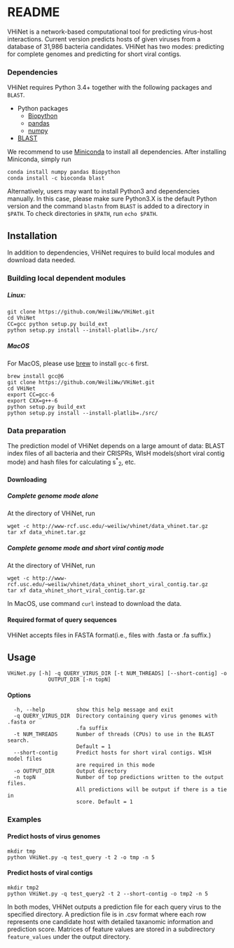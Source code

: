 # README

VHiNet is a network-based computational tool for predicting virus-host interactions. Current version predicts hosts of given viruses from a database of 31,986 bacteria candidates. VHiNet has two modes: predicting for complete genomes and predicting for short viral contigs.

### Dependencies

VHiNet requires Python 3.4+ together with the following packages and `BLAST`.

* Python packages
    + [Biopython](http://biopython.org/wiki/Download)
    + [pandas](https://pandas.pydata.org/) 
    + [numpy](https://www.scipy.org/scipylib/download.html)
* [BLAST](https://www.ncbi.nlm.nih.gov/books/NBK52640/) 

We recommend to use [Miniconda](https://conda.io/miniconda.html) to install all dependencies. After installing Miniconda, simply run
```
conda install numpy pandas Biopython
conda install -c bioconda blast
``` 

Alternatively, users may want to install Python3 and dependencies manually. In this case, please make sure Python3.X is the default Python version and the command `blastn` from `BLAST` is added to a directory in `$PATH`. To check directories in `$PATH`, run `echo $PATH`.

## Installation
In addition to dependencies, VHiNet requires to build local modules and download data needed.

### Building local dependent modules
##### Linux: 
```
git clone https://github.com/WeiliWw/VHiNet.git 
cd VhiNet
CC=gcc python setup.py build_ext 
python setup.py install --install-platlib=./src/
```
##### MacOS
For MacOS, please use [brew](https://brew.sh/) to install `gcc-6` first.
```
brew install gcc@6
git clone https://github.com/WeiliWw/VHiNet.git
cd VHiNet
export CC=gcc-6
export CXX=g++-6
python setup.py build_ext 
python setup.py install --install-platlib=./src/
```

### Data preparation
The prediction model of VHiNet depends on a large amount of data: BLAST index files of all bacteria and their CRISPRs, WIsH models(short viral contig mode) and hash files for calculating s<sup>*</sup><sub>2</sub>, etc.

#### Downloading
##### Complete genome mode alone
At the directory of VHiNet, run
```
wget -c http://www-rcf.usc.edu/~weiliw/vhinet/data_vhinet.tar.gz    
tar xf data_vhinet.tar.gz
```

##### Complete genome mode and short viral contig mode
At the directory of VHiNet, run
```
wget -c http://www-rcf.usc.edu/~weiliw/vhinet/data_vhinet_short_viral_contig.tar.gz    
tar xf data_vhinet_short_viral_contig.tar.gz 
```
In MacOS, use command `curl` instead to download the data.

#### Required format of query sequences
VHiNet accepts files in FASTA format(i.e., files with .fasta or .fa suffix.)


## Usage 
    VHiNet.py [-h] -q QUERY_VIRUS_DIR [-t NUM_THREADS] [--short-contig] -o
                 OUTPUT_DIR [-n topN]
#### Options
      -h, --help          show this help message and exit
      -q QUERY_VIRUS_DIR  Directory containing query virus genomes with .fasta or
                          .fa suffix
      -t NUM_THREADS      Number of threads (CPUs) to use in the BLAST search.
                          Default = 1
      --short-contig      Predict hosts for short viral contigs. WIsH model files
                          are required in this mode
      -o OUTPUT_DIR       Output directory
      -n topN             Number of top predictions written to the output files.
                          All predictions will be output if there is a tie in 
                          score. Default = 1

### Examples

#### Predict hosts of virus genomes
```
mkdir tmp
python VHiNet.py -q test_query -t 2 -o tmp -n 5
```

#### Predict hosts of viral contigs
```
mkdir tmp2
python VHiNet.py -q test_query2 -t 2 --short-contig -o tmp2 -n 5
```

In both modes, VHiNet outputs a prediction file for each query virus to the specified directory. A prediction file is in .csv format where each row represents one candidate host with detailed taxanomic information and prediction score. Matrices of feature values are stored in a subdirectory `feature_values` under the output directory.
